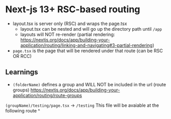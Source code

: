 # Next-js 13+ RSC-based routing
 

* layout.tsx is server only (RSC) and wraps the page.tsx
    * layout.tsx can be nested and will go up the directory path until `/app` 
    * layouts will NOT re-render (partial rendering: https://nextjs.org/docs/app/building-your-application/routing/linking-and-navigating#3-partial-rendering)
* `page.tsx` is the page that will be rendered under that route (can be RSC OR RCC)

## Learnings 
* `(folderName)` defines a group and WILL NOT be included in the url (route groups)
https://nextjs.org/docs/app/building-your-application/routing/route-groups


`(groupName)/testing/page.tsx` -> `/testing` 
This file will be avaiable at the following route ^ 
